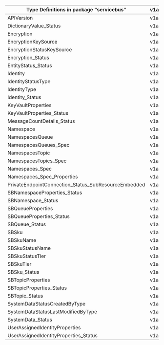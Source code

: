 | Type Definitions in package "servicebus"             | v1alpha1api20210101preview | v1beta20210101preview |
|------------------------------------------------------|----------------------------|-----------------------|
| APIVersion                                           | v1alpha1api20210101preview | v1beta20210101preview |
| DictionaryValue_Status                               | v1alpha1api20210101preview | v1beta20210101preview |
| Encryption                                           | v1alpha1api20210101preview | v1beta20210101preview |
| EncryptionKeySource                                  | v1alpha1api20210101preview | v1beta20210101preview |
| EncryptionStatusKeySource                            | v1alpha1api20210101preview | v1beta20210101preview |
| Encryption_Status                                    | v1alpha1api20210101preview | v1beta20210101preview |
| EntityStatus_Status                                  | v1alpha1api20210101preview | v1beta20210101preview |
| Identity                                             | v1alpha1api20210101preview | v1beta20210101preview |
| IdentityStatusType                                   | v1alpha1api20210101preview | v1beta20210101preview |
| IdentityType                                         | v1alpha1api20210101preview | v1beta20210101preview |
| Identity_Status                                      | v1alpha1api20210101preview | v1beta20210101preview |
| KeyVaultProperties                                   | v1alpha1api20210101preview | v1beta20210101preview |
| KeyVaultProperties_Status                            | v1alpha1api20210101preview | v1beta20210101preview |
| MessageCountDetails_Status                           | v1alpha1api20210101preview | v1beta20210101preview |
| Namespace                                            | v1alpha1api20210101preview | v1beta20210101preview |
| NamespacesQueue                                      | v1alpha1api20210101preview | v1beta20210101preview |
| NamespacesQueues_Spec                                | v1alpha1api20210101preview | v1beta20210101preview |
| NamespacesTopic                                      | v1alpha1api20210101preview | v1beta20210101preview |
| NamespacesTopics_Spec                                | v1alpha1api20210101preview | v1beta20210101preview |
| Namespaces_Spec                                      | v1alpha1api20210101preview | v1beta20210101preview |
| Namespaces_Spec_Properties                           | v1alpha1api20210101preview | v1beta20210101preview |
| PrivateEndpointConnection_Status_SubResourceEmbedded | v1alpha1api20210101preview | v1beta20210101preview |
| SBNamespaceProperties_Status                         | v1alpha1api20210101preview | v1beta20210101preview |
| SBNamespace_Status                                   | v1alpha1api20210101preview | v1beta20210101preview |
| SBQueueProperties                                    | v1alpha1api20210101preview | v1beta20210101preview |
| SBQueueProperties_Status                             | v1alpha1api20210101preview | v1beta20210101preview |
| SBQueue_Status                                       | v1alpha1api20210101preview | v1beta20210101preview |
| SBSku                                                | v1alpha1api20210101preview | v1beta20210101preview |
| SBSkuName                                            | v1alpha1api20210101preview | v1beta20210101preview |
| SBSkuStatusName                                      | v1alpha1api20210101preview | v1beta20210101preview |
| SBSkuStatusTier                                      | v1alpha1api20210101preview | v1beta20210101preview |
| SBSkuTier                                            | v1alpha1api20210101preview | v1beta20210101preview |
| SBSku_Status                                         | v1alpha1api20210101preview | v1beta20210101preview |
| SBTopicProperties                                    | v1alpha1api20210101preview | v1beta20210101preview |
| SBTopicProperties_Status                             | v1alpha1api20210101preview | v1beta20210101preview |
| SBTopic_Status                                       | v1alpha1api20210101preview | v1beta20210101preview |
| SystemDataStatusCreatedByType                        | v1alpha1api20210101preview | v1beta20210101preview |
| SystemDataStatusLastModifiedByType                   | v1alpha1api20210101preview | v1beta20210101preview |
| SystemData_Status                                    | v1alpha1api20210101preview | v1beta20210101preview |
| UserAssignedIdentityProperties                       | v1alpha1api20210101preview | v1beta20210101preview |
| UserAssignedIdentityProperties_Status                | v1alpha1api20210101preview | v1beta20210101preview |
